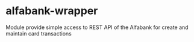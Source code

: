 # alfabank-wrapper
 Module provide simple access to REST API of the Alfabank for create and maintain card transactions

